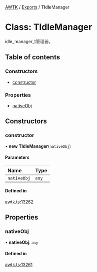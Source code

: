 [AWTK](../README.md) / [Exports](../modules.md) / TIdleManager

# Class: TIdleManager

idle_manager_t管理器。

## Table of contents

### Constructors

- [constructor](TIdleManager.md#constructor)

### Properties

- [nativeObj](TIdleManager.md#nativeobj)

## Constructors

### constructor

• **new TIdleManager**(`nativeObj`)

#### Parameters

| Name | Type |
| :------ | :------ |
| `nativeObj` | `any` |

#### Defined in

[awtk.ts:13262](https://github.com/zlgopen/awtk-binding/blob/5d7e9b70/tools/code_gen/js/output/awtk.ts#L13262)

## Properties

### nativeObj

• **nativeObj**: `any`

#### Defined in

[awtk.ts:13261](https://github.com/zlgopen/awtk-binding/blob/5d7e9b70/tools/code_gen/js/output/awtk.ts#L13261)
